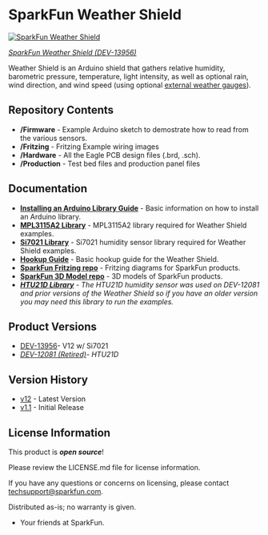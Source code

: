 SparkFun Weather Shield
========================

[![SparkFun Weather Shield](https://cdn.sparkfun.com/assets/learn_tutorials/6/2/6/Arduino_Weather_Shield3.jpg)](https://www.sparkfun.com/products/13956)  

[*SparkFun Weather Shield (DEV-13956)*](https://www.sparkfun.com/products/13956)

Weather Shield is an Arduino shield that gathers relative humidity, barometric pressure, temperature, light intensity, as well as optional rain, wind direction, and wind speed (using optional [external weather gauges](https://www.sparkfun.com/products/8942)).

Repository Contents
------------------

* **/Firmware** - Example Arduino sketch to demostrate how to read from the various sensors.
* **/Fritzing** - Fritzing Example wiring images
* **/Hardware** - All the Eagle PCB design files (.brd, .sch).
* **/Production** - Test bed files and production panel files

Documentation
--------------
* **[Installing an Arduino Library Guide](https://learn.sparkfun.com/tutorials/installing-an-arduino-library)** - Basic information on how to install an Arduino library.
* **[MPL3115A2 Library](https://github.com/sparkfun/SparkFun_MPL3115A2_Breakout_Arduino_Library)** - MPL3115A2 library required for Weather Shield examples. 
* **[Si7021 Library](https://github.com/sparkfun/SparkFun_Si701_Breakout_Arduino_Library)** - Si7021 humidity sensor library required for Weather Shield examples. 
* **[Hookup Guide](https://learn.sparkfun.com/tutorials/weather-shield-hookup-guide)** - Basic hookup guide for the Weather Shield.
* **[SparkFun Fritzing repo](https://github.com/sparkfun/Fritzing_Parts)** - Fritzing diagrams for SparkFun products.
* **[SparkFun 3D Model repo](https://github.com/sparkfun/3D_Models)** - 3D models of SparkFun products. 
* _**[HTU21D Library](https://github.com/sparkfun/SparkFun_HTU21D_Breakout_Arduino_Library)** - The HTU21D humidity sensor was used on DEV-12081 and prior versions of the Weather Shield so if you have an older version you may need this library to run the examples._

Product Versions
----------------
* [DEV-13956](https://www.sparkfun.com/products/13956)- V12 w/ Si7021
* _[DEV-12081 (Retired)](https://www.sparkfun.com/products/13956)- HTU21D_

Version History
---------------
* [v12](https://github.com/sparkfun/Weather_Shield/releases/tag/v12) - Latest Version
* [v1.1](https://github.com/sparkfun/Weather_Shield/releases/tag/v1.1) - Initial Release

License Information
-------------------

This product is _**open source**_! 

Please review the LICENSE.md file for license information. 

If you have any questions or concerns on licensing, please contact techsupport@sparkfun.com.

Distributed as-is; no warranty is given.

- Your friends at SparkFun.
